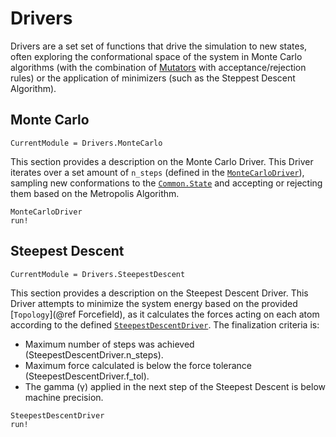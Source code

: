 # Drivers

Drivers are a set set of functions that drive the simulation to new states, often exploring the conformational space of the system in Monte Carlo algorithms (with the combination of [Mutators](@ref) with acceptance/rejection rules) or the application of minimizers (such as the Steppest Descent Algorithm).

## Monte Carlo

```@meta
CurrentModule = Drivers.MonteCarlo
```

This section provides a description on the Monte Carlo Driver. This Driver iterates over a set amount of `n_steps` (defined in the [`MonteCarloDriver`](@ref)), sampling new conformations to the [`Common.State`](@ref) and accepting or rejecting them based on the Metropolis Algorithm.

```@docs
MonteCarloDriver
run!
```

## Steepest Descent

```@meta
CurrentModule = Drivers.SteepestDescent
```

This section provides a description on the Steepest Descent Driver. This Driver attempts to minimize the system energy based on the provided [`Topology`](@ref Forcefield), as it calculates the forces acting on each atom according to the defined [`SteepestDescentDriver`](@ref). The finalization criteria is:
- Maximum number of steps was achieved (SteepestDescentDriver.n_steps).
- Maximum force calculated is below the force tolerance (SteepestDescentDriver.f_tol).
- The gamma (γ) applied in the next step of the Steepest Descent is below machine precision.

```@docs
SteepestDescentDriver
run!
```